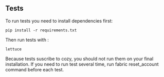 ## Tests

To run tests you need to install dependencies first:

    pip install -r requirements.txt

Then run tests with :

    lettuce

Because tests suscribe to cozy, you should not run them on your final
installation. If you need to run test several time, run fabric reset_account
command before each test.

